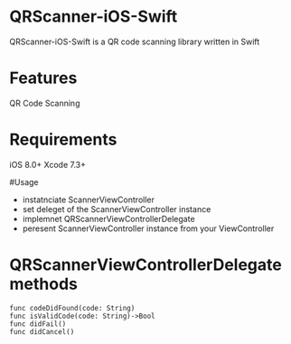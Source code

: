 # QRScanner-iOS-Swift
QRScanner-iOS-Swift is a QR code scanning library written in Swift

# Features
QR Code Scanning

# Requirements
iOS 8.0+
Xcode 7.3+

#Usage
- instatnciate ScannerViewController
- set deleget of the ScannerViewController instance
- implemnet  QRScannerViewControllerDelegate
- peresent ScannerViewController instance from your ViewController

# QRScannerViewControllerDelegate methods
    func codeDidFound(code: String)
    func isValidCode(code: String)->Bool
    func didFail()
    func didCancel()


